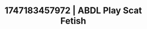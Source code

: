 ---
categories:
- Whispered desires
- Whipped cream play
- Slow burn erotica
- Ethical porn
- Curvy bodies
image: /assets/images/1747183457972.jpg
layout: post
seo:
  description: Featured content with artistic ABDL Play, Scat Fetish. HD images available.
  keywords: ABDL Play, Scat Fetish
  og_image: /assets/images/1747183457972.jpg
  schema_type: VisualArtwork
tags:
- ABDL Play
- Scat Fetish
- '#1747183457972'
title: 1747183457972 | ABDL Play Scat Fetish
---
